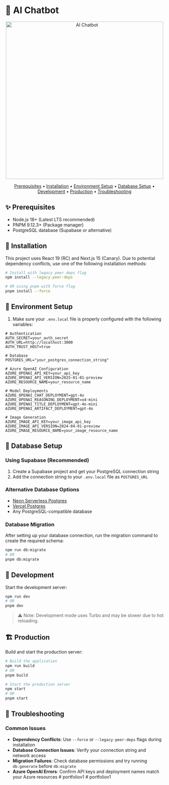 # 🤖 AI Chatbot

<p align="center">
  <img src="app/(chat)/opengraph-image.png" alt="AI Chatbot" width="500">
</p>

<p align="center">
  <a href="#-prerequisites">Prerequisites</a> •
  <a href="#-installation">Installation</a> •
  <a href="#-environment-setup">Environment Setup</a> •
  <a href="#-database-setup">Database Setup</a> •
  <a href="#-development">Development</a> •
  <a href="#-production">Production</a> •
  <a href="#-troubleshooting">Troubleshooting</a>
</p>

## ✨ Prerequisites

- Node.js 18+ (Latest LTS recommended)
- PNPM 9.12.3+ (Package manager)
- PostgreSQL database (Supabase or alternative)

## 🚀 Installation

This project uses React 19 (RC) and Next.js 15 (Canary). Due to potential dependency conflicts, use one of the following installation methods:

```bash
# Install with legacy peer deps flag
npm install --legacy-peer-deps

# OR using pnpm with force flag
pnpm install --force
```

## 🔑 Environment Setup

1. Make sure your `.env.local` file is properly configured with the following variables:

```
# Authentication
AUTH_SECRET=your_auth_secret
AUTH_URL=http://localhost:3000
AUTH_TRUST_HOST=true

# Database
POSTGRES_URL="your_postgres_connection_string"

# Azure OpenAI Configuration
AZURE_OPENAI_API_KEY=your_api_key
AZURE_OPENAI_API_VERSION=2025-01-01-preview
AZURE_RESOURCE_NAME=your_resource_name

# Model Deployments
AZURE_OPENAI_CHAT_DEPLOYMENT=gpt-4o
AZURE_OPENAI_REASONING_DEPLOYMENT=o4-mini
AZURE_OPENAI_TITLE_DEPLOYMENT=gpt-4o-mini
AZURE_OPENAI_ARTIFACT_DEPLOYMENT=gpt-4o

# Image Generation
AZURE_IMAGE_API_KEY=your_image_api_key
AZURE_IMAGE_API_VERSION=2024-04-01-preview
AZURE_IMAGE_RESOURCE_NAME=your_image_resource_name
```

## 💾 Database Setup

### Using Supabase (Recommended)

1. Create a Supabase project and get your PostgreSQL connection string
2. Add the connection string to your `.env.local` file as `POSTGRES_URL`

### Alternative Database Options

- [Neon Serverless Postgres](https://neon.tech)
- [Vercel Postgres](https://vercel.com/storage/postgres)
- Any PostgreSQL-compatible database

### Database Migration

After setting up your database connection, run the migration command to create the required schema:

```bash
npm run db:migrate
# OR
pnpm db:migrate
```

## 🧪 Development

Start the development server:

```bash
npm run dev
# OR
pnpm dev
```

> ⚠️ Note: Development mode uses Turbo and may be slower due to hot reloading.

## 🏗️ Production

Build and start the production server:

```bash
# Build the application
npm run build
# OR
pnpm build

# Start the production server
npm start
# OR
pnpm start
```

## 🔧 Troubleshooting

### Common Issues

- **Dependency Conflicts**: Use `--force` or `--legacy-peer-deps` flags during installation
- **Database Connection Issues**: Verify your connection string and network access
- **Migration Failures**: Check database permissions and try running `db:generate` before `db:migrate`
- **Azure OpenAI Errors**: Confirm API keys and deployment names match your Azure resources
#   p o r t f o l i o v 1  
 #   p o r t f o l i o v 1  
 